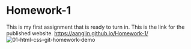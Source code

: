 # Homework-1
This is my first assignment that is ready to turn in.
This is the link for the published website.
https://aanglin.github.io/Homework-1/
![01-html-css-git-homework-demo](https://user-images.githubusercontent.com/101485583/174451237-da4e91c0-26d2-4e0f-85f3-a7ab449c45a4.png)
